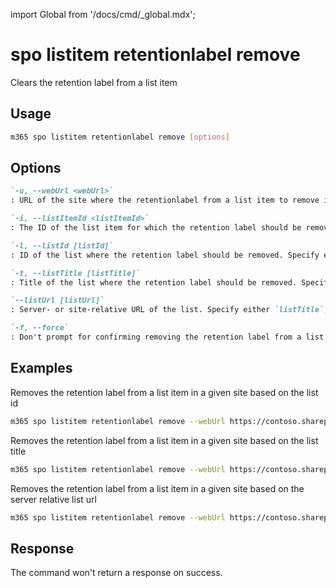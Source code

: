 <!-- DISCLAIMER: All secrets, passwords, and sensitive values in this document are examples only and not real credentials. -->
import Global from '/docs/cmd/_global.mdx';

# spo listitem retentionlabel remove

Clears the retention label from a list item

## Usage

```sh
m365 spo listitem retentionlabel remove [options]
```

## Options

```md definition-list
`-u, --webUrl <webUrl>`
: URL of the site where the retentionlabel from a list item to remove is located

`-i, --listItemId <listItemId>`
: The ID of the list item for which the retention label should be removed.

`-l, --listId [listId]`
: ID of the list where the retention label should be removed. Specify either `listTitle`, `listId` or `listUrl`

`-t, --listTitle [listTitle]`
: Title of the list where the retention label should be removed. Specify either `listTitle`, `listId` or `listUrl`

`--listUrl [listUrl]`
: Server- or site-relative URL of the list. Specify either `listTitle`, `listId` or `listUrl`

`-f, --force`
: Don't prompt for confirming removing the retention label from a list item
```

<Global />

## Examples

Removes the retention label from a list item in a given site based on the list id

```sh
m365 spo listitem retentionlabel remove --webUrl https://contoso.sharepoint.com/sites/project-x --listId 0cd891ef-afce-4e55-b836-fce03286cccf --listItemId 1
```

Removes the retention label from a list item in a given site based on the list title

```sh
m365 spo listitem retentionlabel remove --webUrl https://contoso.sharepoint.com/sites/project-x --listTitle 'List 1' --listItemId 1
```

Removes the retention label from a list item in a given site based on the server relative list url

```sh
m365 spo listitem retentionlabel remove --webUrl https://contoso.sharepoint.com/sites/project-x --listUrl /sites/project-x/lists/TestList --listItemId 1
```

## Response

The command won't return a response on success.
